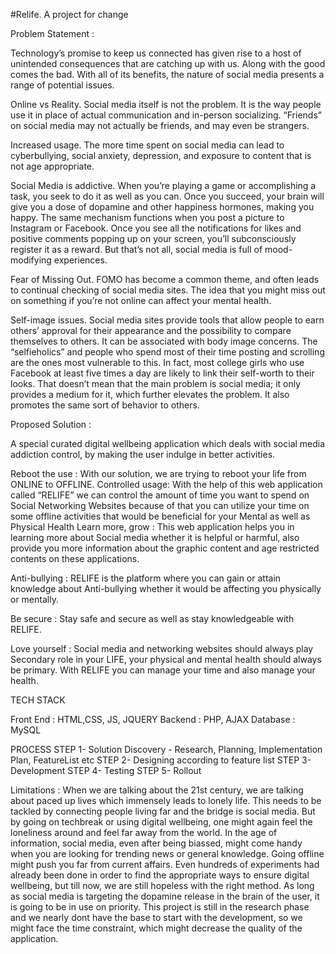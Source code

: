 #Relife.
A project for change

Problem Statement : 

Technology’s promise to keep us connected has given rise to a host of unintended consequences that are catching up with us. Along with the good comes the bad. With all of its benefits, the nature of social media presents a range of potential issues.

Online vs Reality. Social media itself is not the problem. It is the way people use it in place of actual communication and in-person socializing. “Friends” on social media may not actually be friends, and may even be strangers.

Increased usage. The more time spent on social media can lead to cyberbullying, social anxiety, depression, and exposure to content that is not age appropriate.

Social Media is addictive. When you’re playing a game or accomplishing a task, you seek to do it as well as you can. Once you succeed, your brain will give you a dose of dopamine and other happiness hormones, making you happy. The same mechanism functions when you post a picture to Instagram or Facebook. Once you see all the notifications for likes and positive comments popping up on your screen, you’ll subconsciously register it as a reward. But that’s not all, social media is full of mood-modifying experiences.

Fear of Missing Out. FOMO has become a common theme, and often leads to continual checking of social media sites. The idea that you might miss out on something if you’re not online can affect your mental health.

Self-image issues. Social media sites provide tools that allow people to earn others’ approval for their appearance and the possibility to compare themselves to others. It can be associated with body image concerns. The “selfieholics” and people who spend most of their time posting and scrolling are the ones most vulnerable to this. In fact, most college girls who use Facebook at least five times a day are likely to link their self-worth to their looks. That doesn’t mean that the main problem is social media; it only provides a medium for it, which further elevates the problem. It also promotes the same sort of behavior to others.

Proposed Solution : 

A special curated digital wellbeing application which deals with social media addiction control, by making the user indulge in better activities. 


Reboot the use : With our solution, we are trying to reboot your life from ONLINE to OFFLINE.
Controlled usage: With the help of this web application called “RELIFE” we can control the amount of time you want to spend on Social Networking Websites because of that you can utilize your time on some offline activities that would be beneficial for your Mental as well as Physical Health 
Learn more, grow :  This web application helps you in learning more about Social media whether it is helpful or harmful, also provide you more information about the graphic content and age restricted contents on these applications.

Anti-bullying : RELIFE is the platform where you can gain or attain knowledge about Anti-bullying whether it would be affecting you physically or mentally.

Be secure : Stay safe and secure as well as stay knowledgeable with RELIFE.

Love yourself : Social media and networking websites should always play Secondary role in your LIFE, your physical and mental health should always be primary. With RELIFE you can manage your time and also manage your health.



TECH STACK

Front End : HTML,CSS, JS, JQUERY
Backend : PHP, AJAX
Database : MySQL


PROCESS 
STEP 1- Solution Discovery - Research, Planning, Implementation Plan, FeatureList etc
STEP 2- Designing according to feature list
STEP 3- Development 
STEP 4- Testing
STEP 5- Rollout 

Limitations : 
When we are talking about the 21st century, we are talking about paced up lives which immensely leads to lonely life. This needs to be tackled by connecting people living far and the bridge is social media. But by going on techbreak or using digital wellbeing, one might again feel the loneliness around and feel far away from the world. 
In the age of information, social media, even after being biassed, might come handy when you are looking for trending news or general knowledge. Going offline might push you far from current affairs. 
Even hundreds of experiments had already been done in order to find the appropriate ways to ensure digital wellbeing, but till now, we are still hopeless with the right method. As long as social media is targeting the dopamine release in the brain of the user, it is going to be in use on priority. 
This project is still in the research phase and we nearly dont have the base to start with the development, so we might face the time constraint, which might decrease the quality of the application. 
